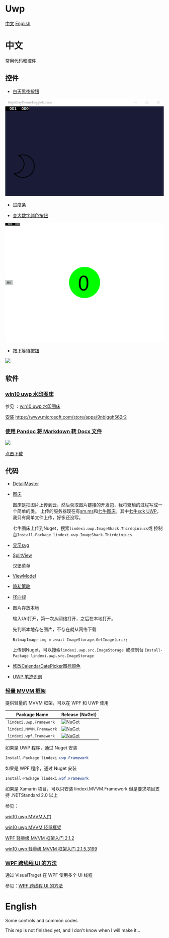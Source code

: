 ﻿# Uwp

[中文](#中文)
[English](#English)

# 中文

常用代码和控件

## 控件

 - [白天黑夜按钮](uwp/control/NightDayThemeToggleButton)

 ![](uwp/control/NightDayThemeToggleButton/NightDayThemeToggleButton/Assets/NightDayThemeToggleButton.gif)

 - [进度条](uwp/control/Progress)

 - [变大数字颜色按钮](uwp/control/RountGradualFigure)

 ![](uwp/control/RountGradualFigure/RountGradualFigure/Assets/RountGradual.gif)

 - [按下等待按钮](uwp/control/Button)

 ![](http://image.acmx.xyz/be842536-5c96-47f4-a49d-354e749a826aProgressButton.gif)

## 软件

### [win10 uwp 水印图床](uwp/control/BitStamp)

参见 ：[win10 uwp 水印图床](https://blog.csdn.net/lindexi_gd/article/details/52808347?utm_source=blogxgwz5)

[安装](ms-windows-store://pdp/?productid=9nblggh562r2) https://www.microsoft.com/store/apps/9nblggh562r2

### [使用 Pandoc 将 Markdown 转 Docx 文件](wpf/PandocMarkdown2Docx)

![](http://image.acmx.xyz/lindexi%2F2018102311206349)

[点击下载](https://github.com/lindexi/UWP/releases/tag/PandocMarkdown2Docx_1.0)

## 代码

 - [DetailMaster](uwp/src/DetailMaster)

 - [图床](uwp/src/Imageshack)

   图床是把图片上传到云，然后获取图片链接的开发包，我将繁琐的过程写成一个简单的类。
   上传的服务器现在有[sm.ms](https://sm.ms/)和[七牛图床](http://www.qiniu.com/)。其中[七牛sdk UWP](uwp/src/Imageshack/cloundes)，
   我只有简单文件上传，好多还没写。

   七牛图床上传到Nuget，搜索`lindexi.uwp.ImageShack.Thirdqiniucs`或
   控制台`Install-Package lindexi.uwp.ImageShack.Thirdqiniucs`

 - [显示svg](uwp/src/ScalableVectorGraphic)

 - [SplitView](uwp/src/SplitView)
   
   汉堡菜单

 - [ViewModel](uwp/src/ViewModel)

 - [隐私策略](uwp/src/隐私策略)

 - [径向规](uwp/src/RadialGauge)

 - 图片存放本地
   
   输入Uri打开，第一次从网络打开，之后在本地打开。

   先判断本地存在图片，不存在就从网络下载

   `BitmapImage img = await ImageStorage.GetImage(uri);`

   上传到Nuget，可以搜索`lindexi.uwp.src.ImageStorage `或控制台
   `Install-Package lindexi.uwp.src.ImageStorage`

 - [修改CalendarDatePicker图标颜色](uwp/src/CalendarDatePickerForeground)

 - [UWP 笔迹识别](uwp/src/Ink)

### [轻量 MVVM 框架](uwp/src/Framework)

提供轻量的 MVVM 框架，可以在 WPF 和 UWP 使用

| Package Name                   | Release (NuGet) | 
|--------------------------------|-----------------|
|  `lindexi.uwp.Framework`       |[![NuGet](https://img.shields.io/nuget/v/lindexi.uwp.Framework.svg)](https://www.nuget.org/packages/lindexi.uwp.Framework/)|
|  `lindexi.MVVM.Framework`      |[![NuGet](https://img.shields.io/nuget/v/lindexi.MVVM.Framework.svg)](https://www.nuget.org/packages/lindexi.MVVM.Framework/)|
|  `lindexi.wpf.Framework`       |[![NuGet](https://img.shields.io/nuget/v/lindexi.wpf.Framework.svg)](https://www.nuget.org/packages/lindexi.wpf.Framework/)|

如果是 UWP 程序，通过 Nuget 安装

```csharp
Install-Package lindexi.uwp.Framework
```

如果是 WPF 程序，通过 Nuget 安装

```csharp
Install-Package lindexi.wpf.Framework
```

如果是 Xamarin 项目，可以只安装 lindexi.MVVM.Framework 但是要求项目支持 .NETStandard 2.0 以上

参见：

[win10 uwp MVVM入门](https://lindexi.gitee.io/post/win10-uwp-MVVM%E5%85%A5%E9%97%A8.html )

[win10 uwp MVVM 轻量框架](https://lindexi.gitee.io/post/win10-uwp-MVVM-%E8%BD%BB%E9%87%8F%E6%A1%86%E6%9E%B6.html )

[WPF 轻量级 MVVM 框架入门 2.1.2](https://lindexi.gitee.io/post/WPF-%E8%BD%BB%E9%87%8F%E7%BA%A7-MVVM-%E6%A1%86%E6%9E%B6%E5%85%A5%E9%97%A8-2.1.2.html )

[win10 uwp 轻量级 MVVM 框架入门 2.1.5.3199](https://lindexi.gitee.io/post/win10-uwp-%E8%BD%BB%E9%87%8F%E7%BA%A7-MVVM-%E6%A1%86%E6%9E%B6%E5%85%A5%E9%97%A8-2.1.5.3199.html )


 
### [WPF 跨线程 UI 的方法](wpf/CaitrairSodeyatarFowfurur)

通过 VisualTraget 在 WPF 使用多个 UI 线程

参见：[WPF 跨线程 UI 的方法](https://lindexi.github.io/lindexi/post/WPF-%E8%B7%A8%E7%BA%BF%E7%A8%8B-UI-%E7%9A%84%E6%96%B9%E6%B3%95.html )

# English

Some controls and common codes

This rep is not finished yet, and I don't know when I will make it...


